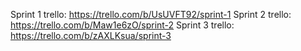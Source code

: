 Sprint 1 trello: https://trello.com/b/UsUVFT92/sprint-1
Sprint 2 trello: https://trello.com/b/Maw1e6zO/sprint-2
Sprint 3 trello: https://trello.com/b/zAXLKsua/sprint-3
